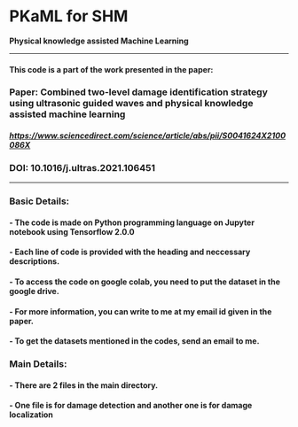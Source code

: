 # PKaML for SHM
**Physical knowledge assisted Machine Learning**

------------------------------------------------------------------------------------------------------------------------------------------------------
#### This code is a part of the work presented in the paper:

### **Paper: Combined two-level damage identification strategy using ultrasonic guided waves and physical knowledge assisted machine learning**
#### *https://www.sciencedirect.com/science/article/abs/pii/S0041624X2100086X*
### DOI: 10.1016/j.ultras.2021.106451 
------------------------------------------------------------------------------------------------------------------------------------------------------
### Basic Details:

#### - The code is made on Python programming language on Jupyter notebook using Tensorflow 2.0.0

#### - Each line of code is provided with the heading and neccessary descriptions.

#### - To access the code on google colab, you need to put the dataset in the google drive. 

#### - For more information, you can write to me at my email id given in the paper.

#### - To get the datasets mentioned in the codes, send an email to me.

### Main Details:

#### - There are 2 files in the main directory.

#### - One file is for damage detection and another one is for damage localization
